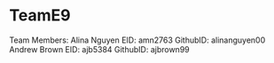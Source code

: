 # TeamE9
Team Members:
Alina Nguyen    EID: amn2763    GithubID: alinanguyen00
Andrew Brown    EID: ajb5384    GithubID: ajbrown99
